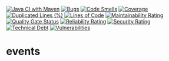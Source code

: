 [![Java CI with Maven](https://github.com/git-catwalk/events/actions/workflows/maven.yml/badge.svg)](https://github.com/git-catwalk/events/actions/workflows/maven.yml)
[![Bugs](https://sonar.bluntsoftware.com/api/project_badges/measure?project=com.bluntsoftware%3Aevents&metric=bugs)](https://sonar.bluntsoftware.com/dashboard?id=com.bluntsoftware%3Aevents)
[![Code Smells](https://sonar.bluntsoftware.com/api/project_badges/measure?project=com.bluntsoftware%3Aevents&metric=code_smells)](https://sonar.bluntsoftware.com/dashboard?id=com.bluntsoftware%3Aevents)
[![Coverage](https://sonar.bluntsoftware.com/api/project_badges/measure?project=com.bluntsoftware%3Aevents&metric=coverage)](https://sonar.bluntsoftware.com/dashboard?id=com.bluntsoftware%3Aevents)
[![Duplicated Lines (%)](https://sonar.bluntsoftware.com/api/project_badges/measure?project=com.bluntsoftware%3Aevents&metric=duplicated_lines_density)](https://sonar.bluntsoftware.com/dashboard?id=com.bluntsoftware%3Aevents)
[![Lines of Code](https://sonar.bluntsoftware.com/api/project_badges/measure?project=com.bluntsoftware%3Aevents&metric=ncloc)](https://sonar.bluntsoftware.com/dashboard?id=com.bluntsoftware%3Aevents)
[![Maintainability Rating](https://sonar.bluntsoftware.com/api/project_badges/measure?project=com.bluntsoftware%3Aevents&metric=sqale_rating)](https://sonar.bluntsoftware.com/dashboard?id=com.bluntsoftware%3Aevents)
[![Quality Gate Status](https://sonar.bluntsoftware.com/api/project_badges/measure?project=com.bluntsoftware%3Aevents&metric=alert_status)](https://sonar.bluntsoftware.com/dashboard?id=com.bluntsoftware%3Aevents)
[![Reliability Rating](https://sonar.bluntsoftware.com/api/project_badges/measure?project=com.bluntsoftware%3Aevents&metric=reliability_rating)](https://sonar.bluntsoftware.com/dashboard?id=com.bluntsoftware%3Aevents)
[![Security Rating](https://sonar.bluntsoftware.com/api/project_badges/measure?project=com.bluntsoftware%3Aevents&metric=security_rating)](https://sonar.bluntsoftware.com/dashboard?id=com.bluntsoftware%3Aevents)
[![Technical Debt](https://sonar.bluntsoftware.com/api/project_badges/measure?project=com.bluntsoftware%3Aevents&metric=sqale_index)](https://sonar.bluntsoftware.com/dashboard?id=com.bluntsoftware%3Aevents)
[![Vulnerabilities](https://sonar.bluntsoftware.com/api/project_badges/measure?project=com.bluntsoftware%3Aevents&metric=vulnerabilities)](https://sonar.bluntsoftware.com/dashboard?id=com.bluntsoftware%3Aevents) 

# events
